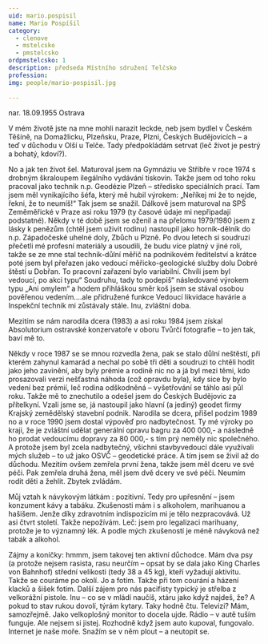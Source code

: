 ```yaml
---
uid: mario.pospisil
name: Mario Pospíšil
category:
  - clenove
  - mstelcsko
  - pmstelcsko
ordpmstelcsko: 1
description: předseda Místního sdružení Telčsko
profession: 
img: people/mario-pospisil.jpg
  
---
```


nar. 18.09.1955 Ostrava

V mém životě jste na mne mohli narazit leckde, neb jsem bydlel v Českém Těšíně, na Domažlicku, Plzeňsku, Praze, Plzni, Českých Budějovicích – a teď v důchodu v Olší u Telče. Tady předpokládám setrvat (leč život je pestrý a bohatý, kdoví?).

No a jak ten život šel. Maturoval jsem na Gymnáziu ve Stříbře v roce 1974 s drobným škraloupem ilegálního vydávání tiskovin. Takže jsem od toho roku pracoval jako technik n.p. Geodézie Plzeň – středisko speciálních prací. Tam jsem měl vynikajícího šéfa, který mě hubil výrokem: „Neříkej mi že to nejde, řekni, že to neumíš!“ Tak jsem se snažil. Dálkově jsem maturoval na SPŠ Zeměměřické v Praze asi roku 1979 (ty časové údaje mi nepřipadají podstatné). Někdy v té době jsem se oženil a na přelomu 1979/1980 jsem z lásky k penězům (chtěl jsem uživit rodinu) nastoupil jako horník-dělník do n.p. Západočeské uhelné doly, Zbůch u Plzně. Po dvou letech si soudruzi přečetli mé profesní materiály a usoudili, že budu více platný v jiné roli, takže se ze mne stal technik-důlní měřič na podnikovém ředitelství a krátce poté jsem byl přeřazen jako vedoucí měřicko-geologické služby dolu Dobré štěstí u Dobřan. To pracovní zařazení bylo variabilní. Chvíli jsem byl vedoucí, po akci typu“ Soudruhu, tady to podepiš“ následované výrokem typu „Ani omylem“ a hodem přihláškou směr koš jsem se stával osobou pověřenou vedením….ale přidružené funkce Vedoucí likvidace havárie a Inspekční technik mi zůstávaly stále. Inu, zvláštní doba.

Mezitím se nám narodila dcera (1983) a asi roku 1984 jsem získal Absolutorium ostravské konzervatoře v oboru Tvůrčí fotografie – to jen tak, baví mě to.

Někdy v roce 1987 se se mnou rozvedla žena, pak se stalo důlní neštěstí, při kterém zahynul kamarád a nechal po sobě tři děti a soudruzi to chtěli hodit jako jeho zavinění, aby byly prémie a rodině nic no a já byl mezi těmi, kdo prosazovali verzi nešťastná náhoda (což opravdu byla), kdy sice by bylo vedení bez prémií, leč rodina odškodněná – vyšetřování se táhlo asi půl roku. Takže mě to znechutilo a odešel jsem do Českých Budějovic za přítelkyní. Vzali jsme se, já nastoupil jako hlavní (a jediný) geodet firmy Krajský zemědělský stavební podnik. Narodila se dcera, přišel podzim 1989 no a v roce 1990 jsem dostal výpověď pro nadbytečnost. Ty mé výroky po kraji, že je zvláštní udělat generální opravu bagru za 400 000,- a následně ho prodat vedoucímu dopravy za 80 000,- s tím prý neměly nic společného. A protože jsem byl zcela nadbytečný, všichni stavbyvedoucí dále využívali mých služeb – to už jako OSVČ – geodetické práce. A tím jsem se živil až do důchodu. Mezitím ovšem zemřela první žena, takže jsem měl dceru ve své péči. Pak zemřela druhá žena, měl jsem dvě dcery ve své péči. Neumím rodit děti a žehlit. Zbytek zvládám.

Můj vztah k návykovým látkám : pozitivní. Tedy pro upřesnění – jsem konzument kávy a tabáku. Zkušenosti mám i s alkoholem, marihuanou a hašišem. Jenže díky zdravotním indispozicím mi je tělo nezpracovává. Už asi čtvrt století. Takže nepožívám. Leč: jsem pro legalizaci marihuany, protože je to významný lék. A podle mých zkušeností je méně návyková než tabák a alkohol.

Zájmy a koníčky: hmmm, jsem takovej ten aktivní důchodce. Mám dva psy (a protože nejsem rasista, rasu neurčím – opsat by se dala jako King Charles von Bahnhof) střední velikosti (tedy 38 a 45 kg), kteří vyžadují aktivitu. Takže se couráme po okolí. Jo a fotím. Takže při tom courání a házení klacků a šišek fotím. Další zájem pro nás pacifisty typický je střelba z velkorážní pistole. Inu – co se v mládí naučíš, xtáru jako když najdeš, že? A pokud to stav rukou dovolí, týrám kytary. Taky hodně čtu. Televizi? Mám, samozřejmě. Jako velkoplošný monitor to docela ujde. Rádio – v autě tuším funguje. Ale nejsem si jistej. Rozhodně když jsem auto kupoval, fungovalo. Internet je naše moře. Snažím se v něm plout – a neutopit se. 
